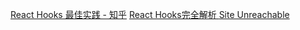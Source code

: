 [React Hooks 最佳实践 - 知乎](https://zhuanlan.zhihu.com/p/142735113)
[React Hooks完全解析 ](https://www.bilibili.com/video/BV1cE411i7F1?p=3&spm_id_from=pageDriver&vd_source=b92112731015c20054034d26c9ad8a67)
[Site Unreachable](https://blog.csdn.net/pz1021/article/details/104763207)
